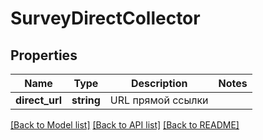 # SurveyDirectCollector

## Properties
Name | Type | Description | Notes
------------ | ------------- | ------------- | -------------
**direct_url** | **string** | URL прямой ссылки | 

[[Back to Model list]](../README.md#documentation-for-models) [[Back to API list]](../README.md#documentation-for-api-endpoints) [[Back to README]](../README.md)


